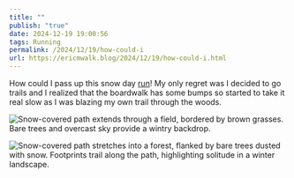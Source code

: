 ```yaml
---
title: ""
publish: "true"
date: 2024-12-19 19:00:56
tags: Running
permalink: /2024/12/19/how-could-i
url: https://ericmwalk.blog/2024/12/19/how-could-i.html
---
```


How could I pass up this snow day [run](https://strava.com/activities/13152265831)! My only regret was I decided to go trails and I realized that the boardwalk has some bumps so started to take it real slow as I was blazing my own trail through the woods.

![Snow-covered path extends through a field, bordered by brown grasses. Bare trees and overcast sky provide a wintry backdrop.](https://ericmwalk.blog/uploads/2024/img-1385.jpeg)

![Snow-covered path stretches into a forest, flanked by bare trees dusted with snow. Footprints trail along the path, highlighting solitude in a winter landscape.](https://ericmwalk.blog/uploads/2024/img-1387.jpeg)